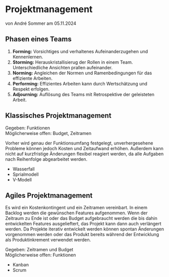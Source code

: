 # Projektmanagement
von André Sommer am 05.11.2024

## Phasen eines Teams

1. **Forming:** Vorsichtiges und verhaltenes Aufeinanderzugehen und Kennenlernen.
2. **Storming:** Herauskristallisierug der Rollen in einem Team. Unterschiedliche Ansichten prallen aufeinander.
3. **Norming:** Angleichen der Normen und Ramenbedingungen für das effiziente Arbeiten.
4. **Performing:** Effizientes Arbeiten kann durch Wertschätzung und Respekt erfolgen.
5. **Adjourning:** Auflösung des Teams mit Retrospektive der geleisteten Arbeit.

## Klassisches Projektmanagement

Gegeben: Funktionen<br>
Möglicherweise offen: Budget, Zeitramen

Vorher wird genau der Funktionsumfang festgelegt, unverhergesehene Probleme können jedoch Kosten und Zeitaufwand erhöhen. Außerdem kann nicht auf kurzfristige Änderungen flexibel reagiert werden, da alle Aufgaben nach Reihenfolge abgearbeitet werden.

- Wasserfall
- Sprialmodell
- V-Modell

## Agiles Projektmanagement

Es wird ein Kostenkontingent und ein Zeitramen vereinbart. In einem Backlog werden die gewünschen Features aufgenommen. Wenn der Zeitraum zu Ende ist oder das Budget aufgebraucht werden die bis dahin entwickelten Features ausgelieftert, das Projekt kann dann auch verlängert werden. Da Projekte iterativ entwickelt werden können spontan Änderungen vorgenommen werden oder das Produkt bereits während der Entwicklung als Produktinkrement verwendet werden.

Gegeben: Zeitramen und Budget<br>
Möglicherweise offen: Funktionen

- Kanban
- Scrum